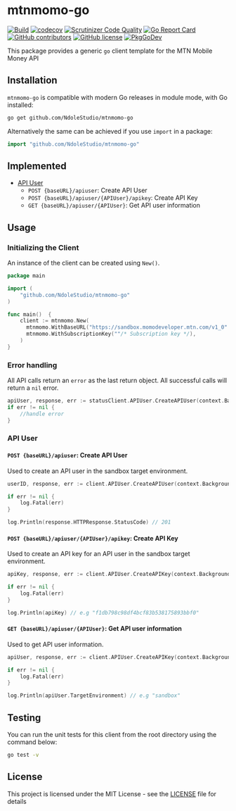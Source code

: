 # mtnmomo-go

[![Build](https://github.com/NdoleStudio/mtnmomo-go/actions/workflows/main.yml/badge.svg)](https://github.com/NdoleStudio/mtnmomo-go/actions/workflows/main.yml)
[![codecov](https://codecov.io/gh/NdoleStudio/mtnmomo-go/branch/main/graph/badge.svg)](https://codecov.io/gh/NdoleStudio/mtnmomo-go)
[![Scrutinizer Code Quality](https://scrutinizer-ci.com/g/NdoleStudio/mtnmomo-go/badges/quality-score.png?b=main)](https://scrutinizer-ci.com/g/NdoleStudio/mtnmomo-go/?branch=main)
[![Go Report Card](https://goreportcard.com/badge/github.com/NdoleStudio/mtnmomo-go)](https://goreportcard.com/report/github.com/NdoleStudio/mtnmomo-go)
[![GitHub contributors](https://img.shields.io/github/contributors/NdoleStudio/mtnmomo-go)](https://github.com/NdoleStudio/mtnmomo-go/graphs/contributors)
[![GitHub license](https://img.shields.io/github/license/NdoleStudio/mtnmomo-go?color=brightgreen)](https://github.com/NdoleStudio/mtnmomo-go/blob/master/LICENSE)
[![PkgGoDev](https://pkg.go.dev/badge/github.com/NdoleStudio/mtnmomo-go)](https://pkg.go.dev/github.com/NdoleStudio/mtnmomo-go)


This package provides a generic `go` client template for the MTN Mobile Money API

## Installation

`mtnmomo-go` is compatible with modern Go releases in module mode, with Go installed:

```bash
go get github.com/NdoleStudio/mtnmomo-go
```

Alternatively the same can be achieved if you use `import` in a package:

```go
import "github.com/NdoleStudio/mtnmomo-go"
```


## Implemented

- [API User](#api-user)
    - `POST {baseURL}/apiuser`: Create API User
    - `POST {baseURL}/apiuser/{APIUser}/apikey`: Create API Key
    - `GET {baseURL}/apiuser/{APIUser}`: Get API user information

## Usage

### Initializing the Client

An instance of the client can be created using `New()`.

```go
package main

import (
	"github.com/NdoleStudio/mtnmomo-go"
)

func main()  {
	client := mtnmomo.New(
      mtnmomo.WithBaseURL("https://sandbox.momodeveloper.mtn.com/v1_0" /* It can also be a production url */),
      mtnmomo.WithSubscriptionKey(""/* Subscription key */),
    )
}
```

### Error handling

All API calls return an `error` as the last return object. All successful calls will return a `nil` error.

```go
apiUser, response, err := statusClient.APIUser.CreateAPIUser(context.Background())
if err != nil {
    //handle error
}
```

### API User

#### `POST {baseURL}/apiuser`: Create API User

Used to create an API user in the sandbox target environment.

```go
userID, response, err := client.APIUser.CreateAPIUser(context.Background(), uuid.NewString(), "providerCallbackHost")

if err != nil {
    log.Fatal(err)
}

log.Println(response.HTTPResponse.StatusCode) // 201
```

#### `POST {baseURL}/apiuser/{APIUser}/apikey`: Create API Key

Used to create an API key for an API user in the sandbox target environment.

```go
apiKey, response, err := client.APIUser.CreateAPIKey(context.Background(), "userID")

if err != nil {
    log.Fatal(err)
}

log.Println(apiKey) // e.g "f1db798c98df4bcf83b538175893bbf0"
```

#### `GET {baseURL}/apiuser/{APIUser}`: Get API user information

Used to get API user information.

```go
apiUser, response, err := client.APIUser.CreateAPIKey(context.Background(), "userID")

if err != nil {
    log.Fatal(err)
}

log.Println(apiUser.TargetEnvironment) // e.g "sandbox"
```


## Testing

You can run the unit tests for this client from the root directory using the command below:

```bash
go test -v
```

## License

This project is licensed under the MIT License - see the [LICENSE](LICENSE) file for details
